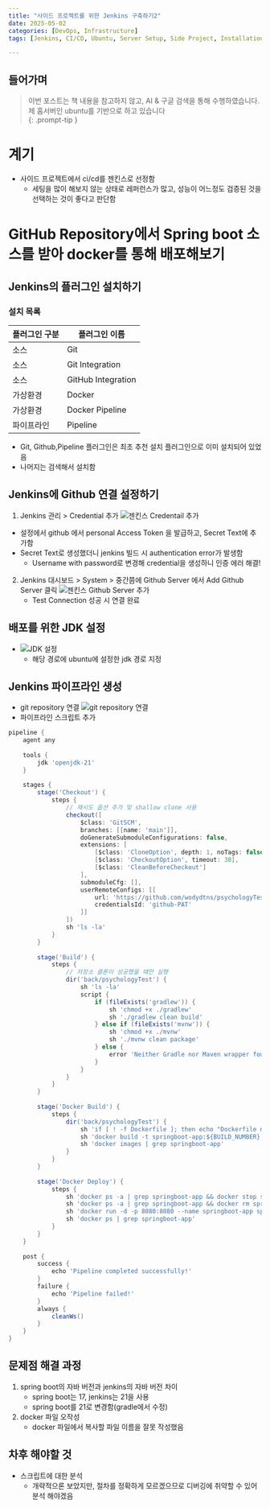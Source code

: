 ```yaml
---
title: "사이드 프로젝트를 위한 Jenkins 구축하기2"
date: 2025-05-02
categories: [DevOps, Infrastructure]
tags: [Jenkins, CI/CD, Ubuntu, Server Setup, Side Project, Installation Guide]

---
```


## 들어가며
> 이번 포스트는 책 내용을 참고하지 않고, AI & 구글 검색을 통해 수행하였습니다.
> 제 홈서버인 ubuntu를 기반으로 하고 있습니다  
{: .prompt-tip }

# 계기
- 사이드 프로젝트에서 ci/cd를 젠킨스로 선정함
    - 세팅을 많이 해보지 않는 상태로 레퍼런스가 많고, 성능이 어느정도 검증된 것을 선택하는 것이 좋다고 판단함


# GitHub Repository에서 Spring boot 소스를 받아 docker를 통해 배포해보기
## Jenkins의 플러그인 설치하기
### 설치 목록
|플러그인 구분| 플러그인 이름|
|------|------|
| 소스 | Git |
| 소스 | Git Integration |
| 소스 | GitHub Integration |
| 가상환경 | Docker |
| 가상환경 | Docker Pipeline |
| 파이프라인 | Pipeline |

- Git, Github,Pipeline 플러그인은 최초 추천 설치 플러그인으로 이미 설치되어 있었음
- 나머지는 검색해서 설치함

## Jenkins에 Github 연결 설정하기
1. Jenkins 관리 > Credential 추가 
![젠킨스 Credentail 추가](/assets/images/jenkins/Jenkins2.png)
- 설정에서 github 에서 personal Access Token 을 발급하고, Secret Text에 추가함
- Secret Text로 생성했더니 jenkins 빌드 시 authentication error가 발생함
    - Username with password로 변경해 credential을 생성하니 인증 에러 해결!

2. Jenkins 대시보드 > System > 중간쯤에 Github Server 에서 Add Github Server 클릭
![젠킨스 Github Server 추가](/assets/images/jenkins/Jenkins3.png)
    - Test Connection 성공 시 연결 완료

## 배포를 위한 JDK 설정
- ![JDK 설정](/assets/images/jenkins/Jenkins4.png)
    - 해당 경로에 ubuntu에 설정한 jdk 경로 지정

## Jenkins 파이프라인 생성
- git repository 연결
![git repository 연결](/assets/images/jenkins/Jenkins5.png)
- 파이프라인 스크립트 추가

```gradle
pipeline {
    agent any
    
    tools {
        jdk 'openjdk-21'
    }
    
    stages {
        stage('Checkout') {
            steps {
                // 재시도 옵션 추가 및 shallow clone 사용
                checkout([
                    $class: 'GitSCM',
                    branches: [[name: 'main']],
                    doGenerateSubmoduleConfigurations: false,
                    extensions: [
                        [$class: 'CloneOption', depth: 1, noTags: false, reference: '', shallow: true],
                        [$class: 'CheckoutOption', timeout: 30],
                        [$class: 'CleanBeforeCheckout']
                    ],
                    submoduleCfg: [],
                    userRemoteConfigs: [[
                        url: 'https://github.com/wodydtns/psychologyTest',
                        credentialsId: 'github-PAT'
                    ]]
                ])
                sh 'ls -la'
            }
        }
        
        stage('Build') {
            steps {
                // 저장소 클론이 성공했을 때만 실행
                dir('back/psychologyTest') {
                    sh 'ls -la'
                    script {
                        if (fileExists('gradlew')) {
                            sh 'chmod +x ./gradlew'
                            sh './gradlew clean build'
                        } else if (fileExists('mvnw')) {
                            sh 'chmod +x ./mvnw'
                            sh './mvnw clean package'
                        } else {
                            error 'Neither Gradle nor Maven wrapper found'
                        }
                    }
                }
            }
        }
        
        stage('Docker Build') {
            steps {
                dir('back/psychologyTest') {
                    sh 'if [ ! -f Dockerfile ]; then echo "Dockerfile not found"; exit 1; fi'
                    sh 'docker build -t springboot-app:${BUILD_NUMBER} .'
                    sh 'docker images | grep springboot-app'
                }
            }
        }
        
        stage('Docker Deploy') {
            steps {
                sh 'docker ps -a | grep springboot-app && docker stop springboot-app || echo "No container to stop"'
                sh 'docker ps -a | grep springboot-app && docker rm springboot-app || echo "No container to remove"'
                sh 'docker run -d -p 8080:8080 --name springboot-app springboot-app:${BUILD_NUMBER}'
                sh 'docker ps | grep springboot-app'
            }
        }
    }
    
    post {
        success {
            echo 'Pipeline completed successfully!'
        }
        failure {
            echo 'Pipeline failed!'
        }
        always {
            cleanWs()
        }
    }
}

```
## 문제점 해결 과정
1. spring boot의 자바 버전과 jenkins의 자바 버전 차이
    - spring boot는 17, jenkins는 21을 사용
    - spring boot를 21로 변경함(gradle에서 수정)
2. docker 파일 오작성
    - docker 파일에서 복사할 파일 이름을 잘못 작성했음

## 차후 해야할 것
- 스크립트에 대한 분석
    - 개략적으론 보았지만, 절차를 정확하게 모르겠으므로 디버깅에 취약할 수 있어 분석 해야겠음